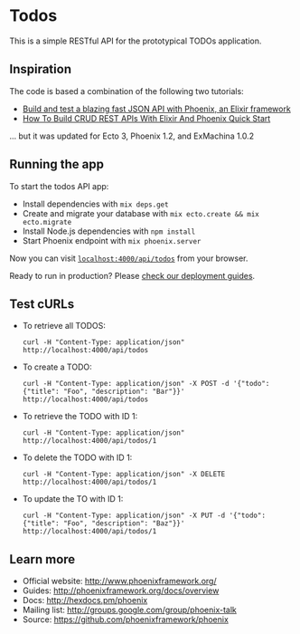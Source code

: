 # Todos

This is a simple RESTful API for the prototypical TODOs application.

## Inspiration
The code is based a combination of the following two tutorials:
* [Build and test a blazing fast JSON API with Phoenix, an Elixir framework](https://robots.thoughtbot.com/testing-a-phoenix-elixir-json-api)
* [How To Build CRUD REST APIs With Elixir And Phoenix Quick Start](https://www.supergloo.com/fieldnotes/build-crud-rest-apis-elixir-phoenix-quick-start/)

... but it was updated for Ecto 3, Phoenix 1.2, and ExMachina 1.0.2


## Running the app
To start the todos API app:

  * Install dependencies with `mix deps.get`
  * Create and migrate your database with `mix ecto.create && mix ecto.migrate`
  * Install Node.js dependencies with `npm install`
  * Start Phoenix endpoint with `mix phoenix.server`

Now you can visit [`localhost:4000/api/todos`](http://localhost:4000/api/todos) from your browser.

Ready to run in production? Please [check our deployment guides](http://www.phoenixframework.org/docs/deployment).

## Test cURLs

* To retrieve all TODOS:

    `curl -H "Content-Type: application/json" http://localhost:4000/api/todos`

* To create a TODO:

    `curl -H "Content-Type: application/json" -X POST -d '{"todo": {"title": "Foo", "description": "Bar"}}' http://localhost:4000/api/todos`

* To retrieve the TODO with ID 1:

    `curl -H "Content-Type: application/json" http://localhost:4000/api/todos/1`

* To delete the TODO with ID 1:

    `curl -H "Content-Type: application/json" -X DELETE http://localhost:4000/api/todos/1`

* To update the TO with ID 1:

    `curl -H "Content-Type: application/json" -X PUT -d '{"todo": {"title": "Foo", "description": "Baz"}}' http://localhost:4000/api/todos/1`

## Learn more

  * Official website: http://www.phoenixframework.org/
  * Guides: http://phoenixframework.org/docs/overview
  * Docs: http://hexdocs.pm/phoenix
  * Mailing list: http://groups.google.com/group/phoenix-talk
  * Source: https://github.com/phoenixframework/phoenix
